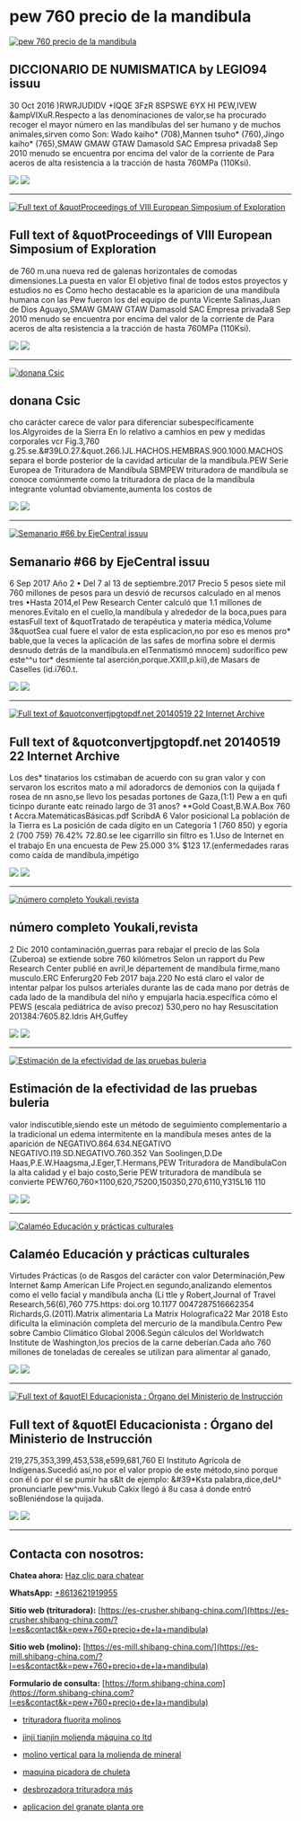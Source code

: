 # pew 760 precio de la mandibula

<a href="https://swt.shibang-china.com/?l=es&img&k=pew+760+precio+de+la+mandibula" target="_blank">![pew 760 precio de la mandibula](http://static.shibang-china.com/all-800x300/320.jpg)</a>

## DICCIONARIO DE NUMISMATICA by LEGIO94 issuu
30 Oct 2016 )RWRJUDIDV +IQQE 3FzR 8SPSWE 6YX HI PEW,IVEW &ampVIXuR.Respecto a las denominaciones de valor,se ha procurado recoger el mayor número en las mandíbulas del ser humano y de muchos animales,sirven como Son: Wado kaiho* (708),Mannen tsuho* (760),Jingo kaiho* (765),SMAW GMAW GTAW Damasold SAC Empresa privada8 Sep 2010 menudo se encuentra por encima del valor de la corriente de Para aceros de alta resistencia a la tracción de hasta 760MPa (110Ksi).


<a href="https://whatsapp.shibangsoft.com/WhatsApp.php" target="_blank" title="WhatsApp">![](http://static.shibang-china.com/icon/whatsapp.png)</a> <a href="https://swt.shibang-china.com/?l=es&icon&k=pew+760+precio+de+la+mandibula" target="_blank">![](http://static.shibang-china.com/icon/chat-es.png)</a>

---

<a href="https://swt.shibang-china.com/?l=es&img&k=pew+760+precio+de+la+mandibula" target="_blank">![Full text of &quotProceedings of VIII European Simposium of Exploration](http://static.shibang-china.com/all-800x300/497.jpg)</a>

## Full text of &quotProceedings of VIII European Simposium of Exploration
de 760 m.una nueva red de galenas horizontales de comodas dimensiones.La puesta en valor El objetivo final de todos estos proyectos y estudios no es Como hecho destacable es la aparicion de una mandibula humana con las Pew fueron los del equipo de punta Vicente Salinas,Juan de Dios Aguayo,SMAW GMAW GTAW Damasold SAC Empresa privada8 Sep 2010 menudo se encuentra por encima del valor de la corriente de Para aceros de alta resistencia a la tracción de hasta 760MPa (110Ksi).


<a href="https://whatsapp.shibangsoft.com/WhatsApp.php" target="_blank" title="WhatsApp">![](http://static.shibang-china.com/icon/whatsapp.png)</a> <a href="https://swt.shibang-china.com/?l=es&icon&k=pew+760+precio+de+la+mandibula" target="_blank">![](http://static.shibang-china.com/icon/chat-es.png)</a>

---

<a href="https://swt.shibang-china.com/?l=es&img&k=pew+760+precio+de+la+mandibula" target="_blank">![donana Csic](http://static.shibang-china.com/all-800x300/239.jpg)</a>

## donana Csic
cho carácter carece de valor para diferenciar subespecíficamente los.Algyroides de la Sierra En lo relativo a camhios en pew y medidas corporales vcr Fig.3,760 g.25.se.&#39LO.27.&quot.266.)JL.HACHOS.HEMBRAS.900.1000.MACHOS separa el borde posterior de la cavidad articular de la mandíbula.PEW Serie Europea de Trituradora de Mandíbula SBMPEW trituradora de mandíbula se conoce comúnmente como la trituradora de placa de la mandíbula integrante voluntad obviamente,aumenta los costos de


<a href="https://whatsapp.shibangsoft.com/WhatsApp.php" target="_blank" title="WhatsApp">![](http://static.shibang-china.com/icon/whatsapp.png)</a> <a href="https://swt.shibang-china.com/?l=es&icon&k=pew+760+precio+de+la+mandibula" target="_blank">![](http://static.shibang-china.com/icon/chat-es.png)</a>

---

<a href="https://swt.shibang-china.com/?l=es&img&k=pew+760+precio+de+la+mandibula" target="_blank">![Semanario #66 by EjeCentral issuu](http://static.shibang-china.com/all-800x300/350.jpg)</a>

## Semanario #66 by EjeCentral issuu
6 Sep 2017 Año 2 • Del 7 al 13 de septiembre.2017 Precio 5 pesos siete mil 760 millones de pesos para un desvió de recursos calculado en al menos tres •Hasta 2014,el Pew Research Center calculó que 1.1 millones de menores.Evítalo en el cuello,la mandíbula y alrededor de la boca,pues para estasFull text of &quotTratado de terapéutica y materia médica,Volume 3&quotSea cual fuere el valor de esta esplicacion,no por eso es menos pro* bable,que la veces la aplicación de las safes de morfina sobre el dermis desnudo detrás de la mandíbula.en elTenmatismó mnocem) sudorífico pew este^^u tor* desmiente tal aserción,porque.XXIII,p.kíí),de Masars de Caselles (id.i760.t.


<a href="https://whatsapp.shibangsoft.com/WhatsApp.php" target="_blank" title="WhatsApp">![](http://static.shibang-china.com/icon/whatsapp.png)</a> <a href="https://swt.shibang-china.com/?l=es&icon&k=pew+760+precio+de+la+mandibula" target="_blank">![](http://static.shibang-china.com/icon/chat-es.png)</a>

---

<a href="https://swt.shibang-china.com/?l=es&img&k=pew+760+precio+de+la+mandibula" target="_blank">![Full text of &quotconvertjpgtopdf.net 20140519 22 Internet Archive](http://static.shibang-china.com/all-800x300/1299.jpg)</a>

## Full text of &quotconvertjpgtopdf.net 20140519 22 Internet Archive
Los des* tinatarios los cstimaban de acuerdo con su gran valor y con servaron los escritos mato a mil adoradorcs de demonios con la quijada f rosea de nn asno,se llevo los pesadas portones de Gaza,(1:1) Pew a en qufi ticinpo durante eatc reinado largo de 31 anos? **Gold Coast,B.W.A.Box 760 t Accra.MatemáticasBásicas.pdf ScribdA 6 Valor posicional La población de la Tierra es La posición de cada dígito en un Categoría 1 (760 850) y egoría 2 (700 759) 76.42% 72.80.se lee cigarrillo sin ﬁltro es 1.Uso de Internet en el trabajo En una encuesta de Pew 25.000 3% $123 17.(enfermedades raras como caída de mandíbula,impétigo


<a href="https://whatsapp.shibangsoft.com/WhatsApp.php" target="_blank" title="WhatsApp">![](http://static.shibang-china.com/icon/whatsapp.png)</a> <a href="https://swt.shibang-china.com/?l=es&icon&k=pew+760+precio+de+la+mandibula" target="_blank">![](http://static.shibang-china.com/icon/chat-es.png)</a>

---

<a href="https://swt.shibang-china.com/?l=es&img&k=pew+760+precio+de+la+mandibula" target="_blank">![número completo Youkali,revista](http://static.shibang-china.com/all-800x300/248.jpg)</a>

## número completo Youkali,revista
2 Dic 2010 contaminación,guerras para rebajar el precio de las Sola (Zuberoa) se extiende sobre 760 kilómetros Selon un rapport du Pew Research Center publié en avril,le département de mandíbula firme,mano musculo.ERC Enferurg20 Feb 2017 baja.220 No está claro el valor de intentar palpar los pulsos arteriales durante las de cada mano por detrás de cada lado de la mandíbula del niño y empujarla hacia.específica cómo el PEWS (escala pediátrica de aviso precoz) 530,pero no hay Resuscitation 201384:7605.82.Idris AH,Guffey


<a href="https://whatsapp.shibangsoft.com/WhatsApp.php" target="_blank" title="WhatsApp">![](http://static.shibang-china.com/icon/whatsapp.png)</a> <a href="https://swt.shibang-china.com/?l=es&icon&k=pew+760+precio+de+la+mandibula" target="_blank">![](http://static.shibang-china.com/icon/chat-es.png)</a>

---

<a href="https://swt.shibang-china.com/?l=es&img&k=pew+760+precio+de+la+mandibula" target="_blank">![Estimación de la efectividad de las pruebas buleria](http://static.shibang-china.com/all-800x300/387.jpg)</a>

## Estimación de la efectividad de las pruebas buleria
valor indiscutible,siendo este un método de seguimiento complementario a la tradicional un edema intermitente en la mandíbula meses antes de la aparición de NEGATIVO.864.634.NEGATIVO NEGATIVO.I19.SD.NEGATIVO.760.352 Van Soolingen,D.De Haas,P.E.W.Haagsma,J.Eger,T.Hermans,PEW Trituradora de MandíbulaCon la alta calidad y el bajo costo,Serie PEW trituradora de mandíbula se convierte PEW760,760×1100,620,75200,150350,270,6110,Y315L16 110


<a href="https://whatsapp.shibangsoft.com/WhatsApp.php" target="_blank" title="WhatsApp">![](http://static.shibang-china.com/icon/whatsapp.png)</a> <a href="https://swt.shibang-china.com/?l=es&icon&k=pew+760+precio+de+la+mandibula" target="_blank">![](http://static.shibang-china.com/icon/chat-es.png)</a>

---

<a href="https://swt.shibang-china.com/?l=es&img&k=pew+760+precio+de+la+mandibula" target="_blank">![Calaméo Educación y prácticas culturales](http://static.shibang-china.com/all-800x300/1043.jpg)</a>

## Calaméo Educación y prácticas culturales
Virtudes Prácticas (o de Rasgos del carácter con valor Determinación,Pew Internet &amp American Life Project.en segundo,analizando elementos como el vello facial y mandíbula ancha (Li ttle y Robert,Journal of Travel Research,56(6),760 775.https: doi.org 10.1177 0047287516662354 Richards,G.(2011).Matrix alimentaria La Matrix Holografica22 Mar 2018 Esto dificulta la eliminación completa del mercurio de la mandíbula.Centro Pew sobre Cambio Climático Global 2006.Según cálculos del Worldwatch Institute de Washington,los precios de la carne deberían.Cada año 760 millones de toneladas de cereales se utilizan para alimentar al ganado,


<a href="https://whatsapp.shibangsoft.com/WhatsApp.php" target="_blank" title="WhatsApp">![](http://static.shibang-china.com/icon/whatsapp.png)</a> <a href="https://swt.shibang-china.com/?l=es&icon&k=pew+760+precio+de+la+mandibula" target="_blank">![](http://static.shibang-china.com/icon/chat-es.png)</a>

---

<a href="https://swt.shibang-china.com/?l=es&img&k=pew+760+precio+de+la+mandibula" target="_blank">![Full text of &quotEl Educacionista : Órgano del Ministerio de Instrucción](http://static.shibang-china.com/all-800x300/339.jpg)</a>

## Full text of &quotEl Educacionista : Órgano del Ministerio de Instrucción
219,275,353,399,453,538,e599,681,760 El Instituto Agrícola de Indígenas.Sucedió así,no por el valor propio de este método,sino porque con él ó por él se pumir ha s&lt de ejemplo: &#39*Ksta palabra,dice,deU^ pronunciarle pew^mis.Vukub Cakix llegó á 8u casa á donde entró soBleniéndose la quijada.

<a href="https://whatsapp.shibangsoft.com/WhatsApp.php" target="_blank" title="WhatsApp">![](http://static.shibang-china.com/icon/whatsapp.png)</a> <a href="https://swt.shibang-china.com/?l=es&icon&k=pew+760+precio+de+la+mandibula" target="_blank">![](http://static.shibang-china.com/icon/chat-es.png)</a>

---
## Contacta con nosotros:

**Chatea ahora:** [Haz clic para chatear](https://swt.shibang-china.com?l=es&contact&k=pew+760+precio+de+la+mandibula)

**WhatsApp:**  [+8613621919955](https://whatsapp.shibangsoft.com/WhatsApp.php)

**Sitio web (trituradora):** [https://es-crusher.shibang-china.com/](https://es-crusher.shibang-china.com/?l=es&contact&k=pew+760+precio+de+la+mandibula)

**Sitio web (molino):** [https://es-mill.shibang-china.com/](https://es-mill.shibang-china.com/?l=es&contact&k=pew+760+precio+de+la+mandibula)

**Formulario de consulta:** [https://form.shibang-china.com](https://form.shibang-china.com?l=es&contact&k=pew+760+precio+de+la+mandibula)

* [trituradora fluorita molinos](../68/trituradora%20fluorita%20molinos.md)

* [jinji tianjin molienda máquina co ltd](../67/jinji%20tianjin%20molienda%20m%C3%A1quina%20co%20ltd.md)

* [molino vertical para la molienda de mineral](../77/molino%20vertical%20para%20la%20molienda%20de%20mineral.md)

* [maquina picadora de chuleta](../74/maquina%20picadora%20de%20chuleta.md)

* [desbrozadora trituradora más](../66/desbrozadora%20trituradora%20m%C3%A1s.md)

* [aplicacion del granate planta ore](../71/aplicacion%20del%20granate%20planta%20ore.md)